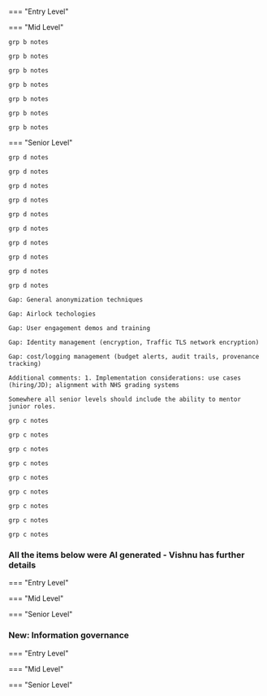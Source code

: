 #

##



###

=== "Entry Level"



































































=== "Mid Level"





















    grp b notes

    grp b notes

    grp b notes

    grp b notes

    grp b notes

    grp b notes

    grp b notes

































=== "Senior Level"

    grp d notes

    grp d notes

    grp d notes

    grp d notes

    grp d notes

    grp d notes

    grp d notes

    grp d notes

    grp d notes

    grp d notes

    Gap: General anonymization techniques

    Gap: Airlock techologies

    Gap: User engagement demos and training

    Gap: Identity management (encryption, Traffic TLS network encryption)

    Gap: cost/logging management (budget alerts, audit trails, provenance tracking)

    Additional comments: 1. Implementation considerations: use cases (hiring/JD); alignment with NHS grading systems

    Somewhere all senior levels should include the ability to mentor junior roles.

    grp c notes

    grp c notes

    grp c notes

    grp c notes

    grp c notes

    grp c notes

    grp c notes

    grp c notes

    grp c notes

















### All the items below were AI generated - Vishnu has further details

=== "Entry Level"



=== "Mid Level"



=== "Senior Level"





### New: Information governance

=== "Entry Level"



=== "Mid Level"



=== "Senior Level"
